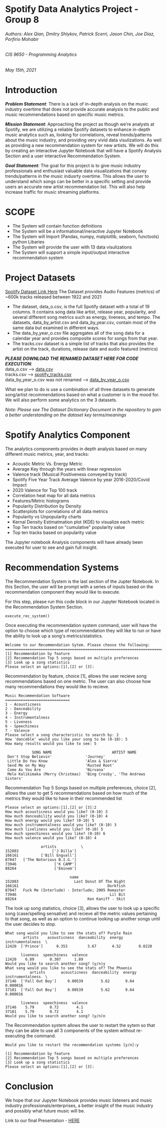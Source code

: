 # Spotify Data Analytics Project - Group 8
###### *Authors: Alex Qian, Dmitry Shlykov, Patrick Scerri, Jason Chin, Joe Diaz, Porfirio Mohabir*
###### *CIS 9650 - Programming Analytics*
###### *May 15th, 2021*

# Introduction  

***Problem Statement***: There is a lack of in-depth analysis on the music industry overtime that does not provide accurate analysis to the public and music recommendations based on specific music metrics.  
 
***Mission Statement***: Approaching the project as though we’re analysts at Spotify, we are utilizing a reliable Spotify datasets to enhance in-depth music analytics such as, looking  for correlations, reveal trends/patterns about the music industry, and providing very vivid data visulizations. As well as providing a new recommendation system for new artists. We will do this by creating an interactive Jupyter Notebook that will have a Spotify Analysis Section and a user interactive Recommendation System.  

***Goal Statement***: The goal for this project is to give music industry professionals and enthusiast valuable data visualizations that convey trends/patterns in the music indusrty overtime. This allows the user to understand which songs can be better in a specific setting and provide users an accurate new artist recommendation list. This will also help increase traffic for music streaming platforms. 

# SCOPE  
- The System will contain function definitions
- The System will be a informational/ineractive Jupyter Notebook
- The System will Import (Pandas, numpy, matplotlib, seaborn, functools) python Libaries
- The System will provide the user with 13 data visulizations
- The System will support a simple input/output interactive recommendation system 

# Project Datasets  
[Spotify Dataset Link Here](https://www.kaggle.com/yamaerenay/spotify-dataset-19212020-160k-tracks?select=data.csv)
The Dataset provides Audio Features (metrics) of ~600k tracks released between 1922 and 2021  
- The dataset, data_o.csv, is the full Spotify dataset with a total of 19 columns. It contains song data like artist, release year, popularity, and several different song metrics such as energy, liveness, and tempo. The datasets, data_by_artist.csv and data_by_year.csv, contain most of the same data but examined in different ways.
- The data_by_year_o.csv file aggregates all of the song data for a calendar year and provides composite scores for songs from that year. 
- The tracks.csv dataset is a simple list of tracks that also provides the artist on the track, durations, release date and audio featured (metrics)

***PLEASE DOWNLOAD THE RENAMED DATASET HERE FOR CODE EXECUTION***:   
data_o.csv --> [data.csv](https://drive.google.com/file/d/1vgBt77eW22wmwB_nvqo1xhaojxhJrye-/view?usp=sharing)  
tracks.csv --> [spotify_tracks.csv](https://drive.google.com/file/d/1exIQHlxlYL6fFgA4SPkpopYFItcWp1EW/view?usp=sharing)  
data_by_year_o.csv was not renamed --> [data_by_year_o.csv](https://drive.google.com/file/d/19LYeHIiY73uwy0SKPoYzTgJcyyvVGTqq/view?usp=sharing)  

What we plan to do is use a combination of all three datasets to generate song/artist recommendations based on what a customer is in the mood for. We will also perform some analytics on the 3 datasets. 

*Note: Please see The Dataset Dictionary Document in the repository to gain a better understanding on the dataset key terms/meanings*  

# Spotify Analytics Component 
The analytics components provides in depth analysis based on many different music metrics, year, and tracks: 
- Acoustic Metric Vs. Energy Metric
- Average Key through the years with linear regression 
- Valence track (Musical Positiveness conveyed by track)
- Spotify Five Year Track Average Valence by year 2016-2020/Covid Impact
- 2020 Valence for Top 100 track
- Correlation heat map for all data metrics
- Features/Metric histograms
- Popularity Distribution by Density 
- Scatterplots for correlations of all data metrics
- Popularity vs Unpopularity charts
- Kernal Density Estimatmation plot (KDE) to visualize each metric
- Top Ten tracks based on "cumulative" popularity value
- Top ten tracks based on popularity value

The Jupyter notebook Analysis components will have already been executed for user to see and gain full insight. 
 
# Recommendation Systems 
The Recommendation System is the last section of the Jupter Notebook. In this Section, the user will be prompt with a series of inputs based on the recommendation component they would like to execute. 

For this step, please run this code block in our Jupyter Notebook located in the Recommendation System Section. 
```
execute_rec_system()
```
Once executing the recommendation system command, user will have the option to choose which type of recommendation they will like to run or have the ability to look up a song's metrics/statistics. 
```
Welcome to our Recommendation Sytem. Please choose the following:
===========================================================================
[1] Recommendation by feature
[2] Recommendation Top 5 songs based on multiple preferences
[3] Look up a song statistics
Please select an options:[1],[2] or [3]:
```
Recommendation by feature, choice [1], allows the user recieve song recommendations based on one metric. The user can also choose how many recommendations they would like to recieve.
```
Music Recommendation Software
=============================
1 - Acousticness
2 - Danceability
3 - Energy
4 - Instrumentalness
5 - Liveness
6 - Speechiness
7 - Valence
Please select a song characteristic to search by: 2
How 'danceble' would you like your song to be (0-10): 5
How many results would you like to see: 5

            SONG NAME                           ARTIST NAME             
 Don't Stop Believin'               'Journey'                           
 Little Do You Know                 'Alex & Sierra'                     
 Send Me on My Way                  'Rusted Root'                       
 Come As You Are                    'Nirvana'                           
 Mele Kalikimaka (Merry Christmas)  'Bing Crosby', 'The Andrews Sisters'
```
Recommendation Top 5 Songs based on multiple preferences, choice [2], allows the user to get 5 recommendations based on how much of the metrics they would like to have in their recommended list
```
Please select an options:[1],[2] or [3]:2
How much acousticness would you like? (0-10) 3
How much danceability would you like? (0-10) 4
How much energy would you like? (0-10) 5
How much instrumentalness would you like? (0-10) 3
How much liveliness would you like? (0-10) 5
How much speechiness would you like? (0-10) 6
How much valence would you like? (0-10) 4

                artists           \
152883               ['J Dilla']   
166161          ['Bill Engvall']   
87047   ['The Notorious B.I.G.']   
73946                 ['K CAMP']   
88264                 ['Eminem']   

                             name                       
152883                         Last Donut Of The Night  
166161                                        Dorkfish  
87047   Fuck Me (Interlude) - Interlude; 2005 Remaster  
73946                                          Lil Bit  
88264                                Ken Kaniff - Skit
```
The look up song statistics, choice [3], allows the user to look up a specific song (case/spelling sensative) and recieve all the metric values pertaining to that song, as well as an option to continue looking up another songs until the user decides to stop. 
```
What song would you like to see the stats of? Purple Rain
        artists    acousticness  danceability  energy  instrumentalness  \
12420  ['Prince']      0.353         3.67       4.52        0.0228        

       liveness  speechiness  valence  
12420    6.89       0.307      1.89    
Would you like to search another song? (y/n)y
What song would you like to see the stats of? The Phoenix
           artists       acousticness  danceability  energy  instrumentalness  \
37146  ['Fall Out Boy']     0.00539        5.62       9.64       0.000016       
37181  ['Fall Out Boy']     0.00539        5.62       9.64       0.000016       

       liveness  speechiness  valence  
37146    5.79       0.72        4.1    
37181    5.79       0.72        4.1    
Would you like to search another song? (y/n)n
```
The Recommendation system allows the user to restart the sytem so that they can be able to use all 3 components of the system without re-executing the command. 
```
Would you like to restart the recommendation systems [y/n]:y

[1] Recommendation by feature
[2] Recommendation Top 5 songs based on multiple preferences
[3] Look up a song statistics
Please select an options:[1],[2] or [3]:
```
# Conclusion 
We hope that our Jupyter Notebook provides music listeners and music industry professionals/enterprises, a better insight of the music industry and possibly what future music will be.

Link to our final Presentation - [HERE](https://docs.google.com/presentation/d/1pVMnqHtXWboAvLLo_tDosMDX8mqFd_1cT2F9XOrk9Ok/edit#slide=id.gd88be14239_0_12)



  










  

